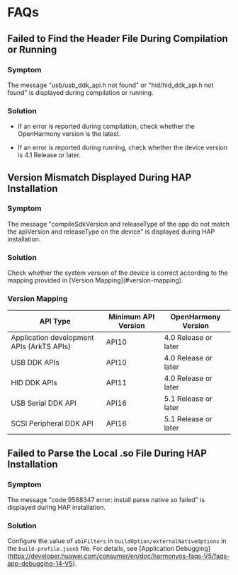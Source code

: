 # FAQs

## Failed to Find the Header File During Compilation or Running

### Symptom

The message "usb/usb_ddk_api.h not found" or "hid/hid_ddk_api.h not found" is displayed during compilation or running.

### Solution

- If an error is reported during compilation, check whether the OpenHarmony version is the latest.
<!--RP1-->
- If an error is reported during running, check whether the device version is 4.1 Release or later.<!--RP1End-->

## Version Mismatch Displayed During HAP Installation

### Symptom

The message "compileSdkVersion and releaseType of the app do not match the apiVersion and releaseType on the device" is displayed during HAP installation.

### Solution

<!--RP2-->Check whether the system version of the device is correct<!--RP2--> according to the mapping provided in [Version Mapping](#version-mapping).

### Version Mapping
<!--RP3-->
| API Type| Minimum API Version| OpenHarmony Version|
| --------- | --------- | --------- |
| Application development APIs (ArkTS APIs)| API10 | 4.0 Release or later|
| USB DDK APIs| API10 | 4.0 Release or later|
| HID DDK APIs| API11 | 4.0 Release or later|
| USB Serial DDK API| API16 | 5.1 Release or later|
| SCSI Peripheral DDK API| API16 | 5.1 Release or later|
<!--RP3End-->

## Failed to Parse the Local .so File During HAP Installation

### Symptom

The message "code:9568347 error: install parse native so failed" is displayed during HAP installation.

### Solution

Configure the value of `abiFilters` in `buildOption/externalNativeOptions` in the `build-profile.json5` file. For details, see [Application Debugging] (https://developer.huawei.com/consumer/en/doc/harmonyos-faqs-V5/faqs-app-debugging-14-V5).
